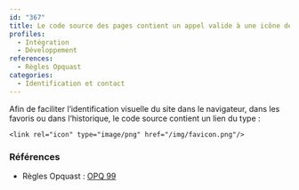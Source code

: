 ```yaml
---
id: "367"
title: Le code source des pages contient un appel valide à une icône de favori.
profiles:
  - Intégration
  - Développement
references:
  - Règles Opquast
categories:
  - Identification et contact
---
```


Afin de faciliter l‘identification visuelle du site dans le navigateur, dans les favoris ou dans l‘historique, le code source contient un lien du type :

    <link rel="icon" type="image/png" href="/img/favicon.png"/>

### Références
*   Règles Opquast : [OPQ 99](https://checklists.opquast.com/fr/assurance-qualite-web/le-code-source-des-pages-contient-un-appel-valide-a-un-icone-de-favori)
